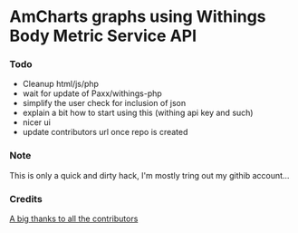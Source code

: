 AmCharts graphs using Withings Body Metric Service API
============

### Todo

* Cleanup html/js/php
* wait for update of Paxx/withings-php
* simplify the user check for inclusion of json
* explain a bit how to start using this (withing api key and such)
* nicer ui
* update contributors url once repo is created

### Note
This is only a quick and dirty hack, I'm mostly tring out my githib account...

### Credits
[A big thanks to all the contributors](https://github.com/Zn4rK/php-withings/graphs/contributors)
